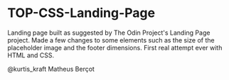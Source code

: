 # TOP-CSS-Landing-Page

Landing page built as suggested by The Odin Project's Landing Page project. Made a few changes to some elements such as the size of the placeholder image and the footer dimensions. First real attempt ever with HTML and CSS.

@kurtis_kraft
Matheus Berçot